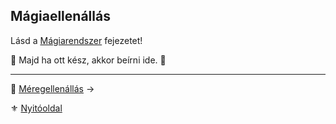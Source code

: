 ## Mágiaellenállás

Lásd a [Mágiarendszer](100_magiarendszer.md) fejezetet!

🚧 Majd ha ott kész, akkor beírni ide. 🚧

---

🔗 [Méregellenállás](018_05_meregellenallas.md) →

⚜️ [Nyitóoldal](start.md#1-karakteralkot%C3%A1s)
